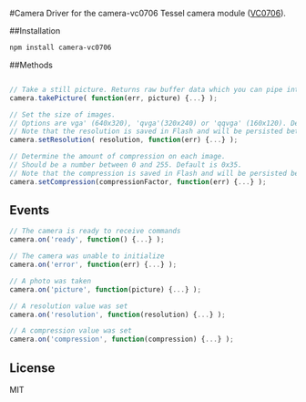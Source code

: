 #Camera
Driver for the camera-vc0706 Tessel camera module ([VC0706](http://www.southernstars.com/skycube/files/VC0706.pdf)).

##Installation
```sh
npm install camera-vc0706
```

##Methods
```.js

// Take a still picture. Returns raw buffer data which you can pipe into a raw http stream or save in memory
camera.takePicture( function(err, picture) {...} );

// Set the size of images.
// Options are vga' (640x320), 'qvga'(320x240) or 'qqvga' (160x120). Default is 'vga'.
// Note that the resolution is saved in Flash and will be persisted between power cycles
camera.setResolution( resolution, function(err) {...} );

// Determine the amount of compression on each image. 
// Should be a number between 0 and 255. Default is 0x35. 
// Note that the compression is saved in Flash and will be persisted between power cycles
camera.setCompression(compressionFactor, function(err) {...} );
```

## Events
```.js
// The camera is ready to receive commands
camera.on('ready', function() {...} );

// The camera was unable to initialize
camera.on('error', function(err) {...} );

// A photo was taken
camera.on('picture', function(picture) {...} );

// A resolution value was set
camera.on('resolution', function(resolution) {...} );

// A compression value was set
camera.on('compression', function(compression) {...} );
```


## License

MIT
